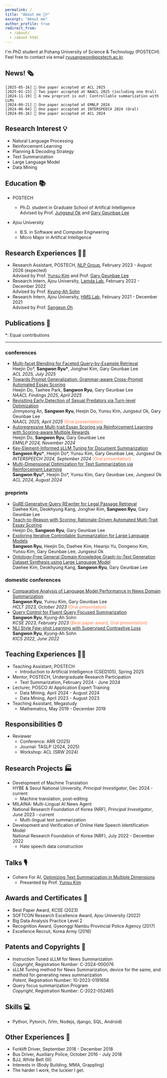 ```yaml
---
permalink: /
title: "About me 🏋️‍♂️"
excerpt: "About me"
author_profile: true
redirect_from: 
  - /about/
  - /about.html
---
```


I'm PhD student at Pohang University of Science & Technology (POSTECH). <br>
Feel free to contact via email [ryusangwon@postech.ac.kr](mailto:ryusangwon@postech.ac.kr).

News! 🗞️
-----
`[2025-05-16] 🎉 One paper accepted at ACL 2025`<br>
`[2025-01-23] 🎉 Two paper accepted at NAACL 2025 (including one Oral)`<br>
`[2024-11-19] 👏 A new preprint is out: Controllable summarization with LLMs`<br>
`[2024-09-21] 🎉 One paper accepted at EMNLP 2024`<br>
`[2024-06-04] 🎉 One paper accepted at INTERSPEECH 2024 (Oral)`<br>
`[2024-05-16] 🎉 One paper accepted at ACL 2024`<br>

Research Interest 💡
-----
- Natural Language Processing
- Reinforcement Learning
- Planning & Decoding Strategy
- Text Summarization
- Large Language Model
- Data Mining

Education 📚
-----
- POSTECH
  - Ph.D. student in Graduate School of Artifical Intelligence
                  <br>Advised by Prof. <a href="https://sites.google.com/view/jungseulok">Jungseul Ok</a> and <a href="https://sites.google.com/view/gary-geunbae-lee/">Gary Geunbae Lee</a>
                  
- Ajou University
  - B.S. in Software and Computer Engineering
  - Micro Major in Artifical Intelligence

Research Experiences 👨‍🔬
------

- Research Assistant, POSTECH, <a href="https://sites.google.com/view/nlppostech/">NLP Group</a>, February 2023 - August 2026 (expected)<br>Advised by Prof. <a href="https://www.yunsukim.me/">Yunsu Kim</a> and Prof. <a href="https://sites.google.com/view/gary-geunbae-lee/">Gary Geunbae Lee</a> 
- Research Intern, Ajou University, <a href="https://sites.google.com/site/kasohn/group/">Lamda Lab</a>, February 2022 - December 2022<br>Advised by Prof. <a href="https://sites.google.com/site/kasohn/group/">Kyung-Ah Sohn</a>
- Research Intern, Ajou University, <a href="https://sites.google.com/view/meslab-ku/">HMS Lab</a>, February 2021 - December 2021<br>Advised by Prof. <a href="https://sites.google.com/view/sangeunoh/">Sangeun Oh</a>

Publications 📖
-----
*: Equal contributions

----

### conferences

- <a href="https://arxiv.org/abs/2412.01443">Multi-facet Blending for Faceted Query-by-Example Retrieval</a><br>Heejin Do*, <b>Sangwon Ryu*</b>, Jonghwi Kim, Gary Geunbae Lee<br><span style="font-style: italic;">ACL 2025, July 2025 </span>
- <a href="https://aclanthology.org/2025.findings-naacl.153/">Towards Prompt Generalization: Grammar-aware Cross-Prompt Automated Essay Scoring</a><br>Heejin Do, Taehee Park, <b>Sangwon Ryu</b>, Gary Geunbae Lee<br> <span style="font-style: italic;">NAACL Findings 2025, April 2025 </span>
- <a href="https://aclanthology.org/2025.naacl-long.241/">Revisiting Early Detection of Sexual Predators via Turn-level Optimization</a><br>Jinmyeong An, <b>Sangwon Ryu</b>, Heejin Do, Yunsu Kim, Jungseul Ok, Gary Geunbae Lee<br> <span style="font-style: italic;">NAACL 2025, April 2025 </span><span style="color:coral;">(Oral presentation)</span>
- <a href="https://aclanthology.org/2024.emnlp-main.917/">Autoregressive Multi-trait Essay Scoring via Reinforcement Learning with Scoring-aware Multiple Rewards</a><br>Heejin Do, <b>Sangwon Ryu</b>, Gary Geunbae Lee<br> <span style="font-style: italic;">EMNLP 2024, November 2024 </span> 
- <a href="https://www.isca-archive.org/interspeech_2024/ryu24_interspeech.html#">Key-Element-Informed sLLM Tuning for Document Summarization</a><br><b>Sangwon Ryu\*</b>, Heejin Do*, Yunsu Kim, Gary Geunbae Lee, Jungseul Ok <br> <span style="font-style: italic;"> INTERSPEECH 2024, September 2024 </span><span style="color:coral;">(Oral presentation)</span>
- <a href="https://aclanthology.org/2024.acl-long.319/">Multi-Dimensional Optimization for Text Summarization via Reinforcement Learning</a><br><b>Sangwon Ryu\*</b>, Heejin Do*, Yunsu Kim, Gary Geunbae Lee, Jungseul Ok<br> <span style="font-style: italic;">ACL 2024, August 2024 </span>


### preprints

- <a href="https://arxiv.org/abs/2505.12950">GuRE:Generative Query REwriter for Legal Passage Retrieval</a><br>Daehee Kim, Deokhyung Kang, Jonghwi Kim, <b>Sangwon Ryu</b>, Gary Geunbae Lee<br>
- <a href="https://arxiv.org/abs/2502.20748">Teach-to-Reason with Scoring: Rationale-Driven Automated Multi-Trait Essay Scoring</a><br>Heejin Do, <b>Sangwon Ryu</b>, Gary Geunbae Lee<br>
- <a href="https://arxiv.org/abs/2411.12460">Exploring Iterative Controllable Summarization for Large Language Models</a><br><b>Sangwon Ryu</b>, Heejin Do, Daehee Kim, Hwanjo Yu, Dongwoo Kim, Yunsu Kim, Gary Geunbae Lee, Jungseul Ok<br>
- <a href="https://arxiv.org/abs/2409.07088/">Ontology-Free General-Domain Knowledge Graph-to-Text Generation Dataset Synthesis using Large Language Model</a><br>Daehee Kim, Deokhyung Kang, <b>Sangwon Ryu</b>, Gary Geunbae Lee<br>


### domestic conferences

- <a href="">Comparative Analysis of Language Model Performance in News Domain Summarization</a><br>
                  <b>Sangwon Ryu</b>, Yunsu Kim, Gary Geunbae Lee <br> <span style="font-style: italic;"> HCLT 2023, October 2023 </span><span style="color:coral;">(Oral presentation)</span>
- <a href="">Query Control for Fluent Query Focused Summarization</a><br>
                  <b>Sangwon Ryu</b>, Kyung-Ah Sohn <br> <span style="font-style: italic;"> KCSE 2023, February 2023 </span><span style="color:coral;">(Best paper award, Oral presentation)</span>
- <a href="">NLI Style Few-shot Learning with Supervised Contrastive Loss</a><br>
                  <b>Sangwon Ryu</b>, Kyung-Ah Sohn <br> <span style="font-style: italic;">
                      KICS 2022, June 2022 </span>

Teaching Experiences 👨‍🏫
------
- Teaching Assistant, POSTECH
  - Introduction to Artificial Intelligence (CSED105), Spring 2025
- Mentor, POSTECH, Undergraduate Research Participation
  - Text Summarization, February 2024 - June 2024
- Lecturer, POSCO AI Application Expert Training
  - Data Mining, April 2024 - August 2024
  - Data Mining, April 2023 - August 2023
- Teaching Assistant, Megastudy
  - Mathematics, May 2019 - December 2019
  
Responsibilities ⏰
-----
- Reviewer
  - Conference: ARR (2025)
  - Journal: TASLP (2024, 2025)
  - Workshop: ACL (SRW 2024)

Research Projects 🏭
-----
- Development of Machine Translation <br>HYBE & Seoul National University, *Principal Investigator*, Dec 2024 - current
  - Machine translation, post-editing
- MILAINA: Multi-Lingual AI News Agent<br>National Research Foundation of Korea (NRF), *Principal Investigator*, June 2023 - current
  - Multi-lingual text summarization
- Development and Verification of Online Hate Speech Identification Model<br>National Research Foundation of Korea (NRF), July 2022 - December 2022
  - Hate speech data construction
  
Talks 🎙️
-----
- Cohere For AI, <a href="https://www.youtube.com/watch?v=fl1Ea7eZIZA">Optimizing Text Summarization in Multiple Dimensions</a>
  - Presented by Prof. <a href="https://www.yunsukim.me/">Yunsu Kim</a>

Awards and Certificates 🏅
-----
<!-- - Samsung Electronics MX Scholarship, August 2025 - current -->
- Best Paper Award, KCSE (2023)
- SOFTCON Research Excellence Award, Ajou University (2022)
- Big Data Analysis Practice Level 2
- Recognition Award, Gyeonggi Nambu Provincial Police Agency (2017)
- Excellence Recruit, Korea Army (2016)

Patents and Copyrights 💼
-----
- Instruction Tuned sLLM for News Summarization<br>*Copyright*, Registration Number: C-2024-000076
- sLLM Tuning method for News Summarization, device for the same, and method for generating news summarization<br>*Patent*, Registration Number: 10-2023-0191656
- Query focus summarization Program <br>*Copyright*, Registration Number: C-2022-052465

Skills 💻
-----
- Python, Pytorch, (Vim, Nodejs, django, SQL, Android)

Other Experiences 🚛
-----
- Forklift Driver, September 2018 - December 2018
- Bus Driver, Auxiliary Police, October 2016 - July 2018
- BJJ, White Belt (III)
- Interests in {Body Building, MMA, Grappling}
- The harder I work, the luckier I get.